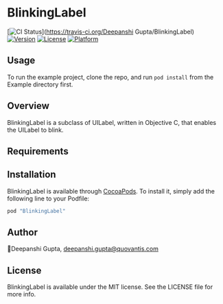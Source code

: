 # BlinkingLabel

[![CI Status](http://img.shields.io/travis/DeepanshiGupta/BlinkingLabel.svg?style=flat)](https://travis-ci.org/Deepanshi Gupta/BlinkingLabel)
[![Version](https://img.shields.io/cocoapods/v/BlinkingLabel.svg?style=flat)](http://cocoapods.org/pods/BlinkingLabel)
[![License](https://img.shields.io/cocoapods/l/BlinkingLabel.svg?style=flat)](http://cocoapods.org/pods/BlinkingLabel)
[![Platform](https://img.shields.io/cocoapods/p/BlinkingLabel.svg?style=flat)](http://cocoapods.org/pods/BlinkingLabel)

## Usage

To run the example project, clone the repo, and run `pod install` from the Example directory first.

## Overview

BlinkingLabel is a subclass of UILabel, written in Objective C, that enables the UILabel to blink.

## Requirements

## Installation

BlinkingLabel is available through [CocoaPods](http://cocoapods.org). To install
it, simply add the following line to your Podfile:

```ruby
pod "BlinkingLabel"
```

## Author

Deepanshi Gupta, deepanshi.gupta@quovantis.com

## License

BlinkingLabel is available under the MIT license. See the LICENSE file for more info.

